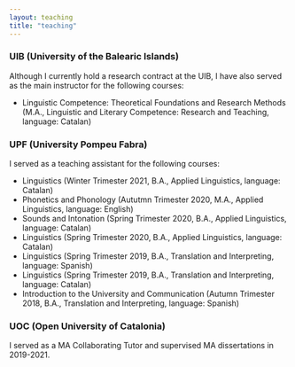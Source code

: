 ```yaml
---
layout: teaching
title: "teaching"
---
```


### UIB (University of the Balearic Islands)
Although I currently hold a research contract at the UIB, I have also served as the main instructor for the following courses:

- Linguistic Competence: Theoretical Foundations and Research Methods (M.A., Linguistic and Literary Competence: Research and Teaching, language: Catalan)


### UPF (University Pompeu Fabra)

I served as a teaching assistant for the following courses:

- Linguistics (Winter Trimester 2021, B.A., Applied Linguistics, language: Catalan)
- Phonetics and Phonology (Aututmn Trimester 2020, M.A., Applied Linguistics, language: English)
- Sounds and Intonation (Spring Trimester 2020, B.A., Applied Linguistics, language: Catalan)
- Linguistics (Spring Trimester 2020, B.A., Applied Linguistics, language: Catalan)
- Linguistics (Spring Trimester 2019, B.A., Translation and Interpreting, language: Spanish)
- Linguistics (Spring Trimester 2019, B.A., Translation and Interpreting, language: Catalan)
- Introduction to the University and Communication (Autumn Trimester 2018, B.A., Translation and Interpreting, language: Spanish)


### UOC (Open University of Catalonia)

I served as a MA Collaborating Tutor and supervised MA dissertations in 2019-2021.
